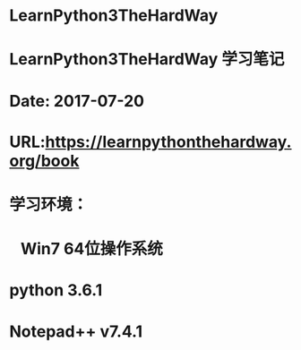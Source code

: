 # LearnPython3TheHardWay
# LearnPython3TheHardWay 学习笔记
# Date: 2017-07-20
# URL:https://learnpythonthehardway.org/book
# 学习环境：
#    Win7 64位操作系统
#    python 3.6.1
#    Notepad++ v7.4.1
